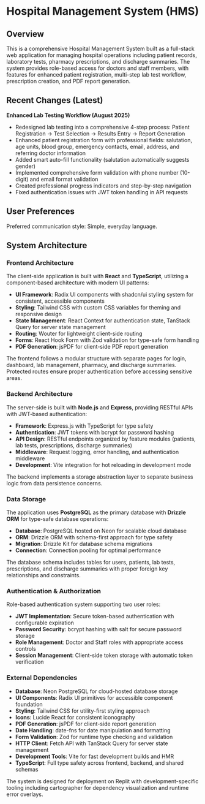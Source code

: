 # Hospital Management System (HMS)

## Overview

This is a comprehensive Hospital Management System built as a full-stack web application for managing hospital operations including patient records, laboratory tests, pharmacy prescriptions, and discharge summaries. The system provides role-based access for doctors and staff members, with features for enhanced patient registration, multi-step lab test workflow, prescription creation, and PDF report generation.

## Recent Changes (Latest)

**Enhanced Lab Testing Workflow (August 2025)**
- Redesigned lab testing into a comprehensive 4-step process: Patient Registration → Test Selection → Results Entry → Report Generation
- Enhanced patient registration form with professional fields: salutation, age units, blood group, emergency contacts, email, address, and referring doctor information
- Added smart auto-fill functionality (salutation automatically suggests gender)
- Implemented comprehensive form validation with phone number (10-digit) and email format validation
- Created professional progress indicators and step-by-step navigation
- Fixed authentication issues with JWT token handling in API requests

## User Preferences

Preferred communication style: Simple, everyday language.

## System Architecture

### Frontend Architecture
The client-side application is built with **React** and **TypeScript**, utilizing a component-based architecture with modern UI patterns:

- **UI Framework**: Radix UI components with shadcn/ui styling system for consistent, accessible components
- **Styling**: Tailwind CSS with custom CSS variables for theming and responsive design
- **State Management**: React Context for authentication state, TanStack Query for server state management
- **Routing**: Wouter for lightweight client-side routing
- **Forms**: React Hook Form with Zod validation for type-safe form handling
- **PDF Generation**: jsPDF for client-side PDF report generation

The frontend follows a modular structure with separate pages for login, dashboard, lab management, pharmacy, and discharge summaries. Protected routes ensure proper authentication before accessing sensitive areas.

### Backend Architecture
The server-side is built with **Node.js** and **Express**, providing RESTful APIs with JWT-based authentication:

- **Framework**: Express.js with TypeScript for type safety
- **Authentication**: JWT tokens with bcrypt for password hashing
- **API Design**: RESTful endpoints organized by feature modules (patients, lab tests, prescriptions, discharge summaries)
- **Middleware**: Request logging, error handling, and authentication middleware
- **Development**: Vite integration for hot reloading in development mode

The backend implements a storage abstraction layer to separate business logic from data persistence concerns.

### Data Storage
The application uses **PostgreSQL** as the primary database with **Drizzle ORM** for type-safe database operations:

- **Database**: PostgreSQL hosted on Neon for scalable cloud database
- **ORM**: Drizzle ORM with schema-first approach for type safety
- **Migration**: Drizzle Kit for database schema migrations
- **Connection**: Connection pooling for optimal performance

The database schema includes tables for users, patients, lab tests, prescriptions, and discharge summaries with proper foreign key relationships and constraints.

### Authentication & Authorization
Role-based authentication system supporting two user roles:

- **JWT Implementation**: Secure token-based authentication with configurable expiration
- **Password Security**: bcrypt hashing with salt for secure password storage
- **Role Management**: Doctor and Staff roles with appropriate access controls
- **Session Management**: Client-side token storage with automatic token verification

### External Dependencies

- **Database**: Neon PostgreSQL for cloud-hosted database storage
- **UI Components**: Radix UI primitives for accessible component foundation
- **Styling**: Tailwind CSS for utility-first styling approach
- **Icons**: Lucide React for consistent iconography
- **PDF Generation**: jsPDF for client-side report generation
- **Date Handling**: date-fns for date manipulation and formatting
- **Form Validation**: Zod for runtime type checking and validation
- **HTTP Client**: Fetch API with TanStack Query for server state management
- **Development Tools**: Vite for fast development builds and HMR
- **TypeScript**: Full type safety across frontend, backend, and shared schemas

The system is designed for deployment on Replit with development-specific tooling including cartographer for dependency visualization and runtime error overlays.